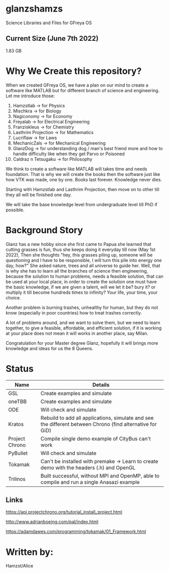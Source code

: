 # glanzshamzs
Science Libraries and Files for GFreya OS

## Current Size (June 7th 2022)
1.83 GB

# Why We Create this repository?
When we created GFreya OS, we have a plan on our mind to create a software like MATLAB but for different branch of science and engineering. Let me introduce those:
1. Hamzstlab -> for Physics
2. Mischkra -> for Biology
3. Nagiconomy -> for Economy
4. Freyalab -> for Electrical Engineering
5. Franziskleus -> for Chemistry
6. Lasthrim Projection -> for Mathematics
7. Lucriflaw -> for Laws
8. MechanicZals -> for Mechanical Engineering
9. GlanzDog -> for understanding dog / man's best friend more and how to handle difficulty like when they get Parvo or Poisoned
10. Caldraz n Tetsugaku -> for Philosophy

We think to create a software like MATLAB will takes time and needs foundation. That is why we will create the books then the software just like how VTK was made, one by one. Books last forever. Knowledge never dies. 

Starting with Hamzstlab and Lasthrim Projection, then move on to other till they all will be finished one day.

We will take the base knowledge level from undergraduate level till PhD if possible. 

# Background Story
Glanz has a new hobby since she first came to Papua she learned that cutting grasses is fun, thus she keeps doing it everyday till now (May 1st 2022),
Then she thoughts "hey, this grasses piling up, someone will be questioning and I have to be responsible, I will turn this pile into energy one day, how?"
She asked nature, trees and all universe to guide her. Well, that is why she has to learn all the branches of science then engineering, because the solution to human problems, needs a feasible solution, that can be used at your local place, in order to create the solution one must have the basic knowledge, if we are given a talent, will we let it be? bury it? or multiply it till become hundreds times to infinity? Your life, your time, your choice.

Another problem is burning trashes, unhealthy for human, but they do not know (especially in poor countries) how to treat trashes correctly.

A lot of problems around, and we want to solve them, but we need to learn together, to give a feasible, affordable, and efficient solution, if it is working at your place does not mean it will works in another place, say Milan.

Congratulation for your Master degree Glanz, hopefully it will brings more knowledge and ideas for us the 8 Queens.

# Status

| Name | Details |
| -------------     | ------------- | 
| GSL               | Create examples and simulate
| oneTBB            | Create examples and simulate
| ODE               | Will check and simulate
| Kratos            | Rebuild to add all applications, simulate and see the different between Chrono (find alternative for GiD)
| Project Chrono    | Compile single demo example of CityBus can't work
| PyBullet          | Will check and simulate
| Tokamak           | Can't be installed with premake -> Learn to create demo with the headers (.h) and OpenGL
| Trilinos          | Built successful, without MPI and OpenMP, able to compile and run a single Anasazi example

## Links
https://api.projectchrono.org/tutorial_install_project.html

http://www.adrianboeing.com/pal/index.html

https://adamdawes.com/programming/tokamak/01_Framework.html

# Written by:
Hamzst/Alice
